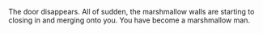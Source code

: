 The door disappears. All of sudden, the marshmallow walls are starting to closing in and merging onto you. You have become a marshmallow man. 